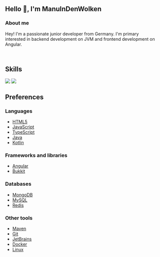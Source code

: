 ## Hello 👋, I'm ManuInDenWolken


### About me

Hey! I'm a passionate junior developer from Germany. I'm primary interested in backend development on JVM and frontend development on Angular.

<br>

## Skills

<img src="https://github-readme-stats.vercel.app/api?username=ManuInDenWolken&theme=gotham">

<img src="https://github-readme-stats.vercel.app/api/top-langs/?username=ManuInDenWolken&layout=compact&theme=gotham">

<br>

## Preferences

### Languages

* <a href="https://en.wikipedia.org/wiki/HTML5/">HTML5</a>
* <a href="https://developer.mozilla.org/en-US/docs/Web/JavaScript/">JavaScript</a>
* <a href="https://www.typescriptlang.org/">TypeScript</a>
* <a href="https://www.java.com/en/">Java</a>
* <a href="https://kotlinlang.org/">Kotlin</a>

### Frameworks and libraries

<ul>
  <li><a href="https://angular.io/">Angular</a></li>
  <li><a href="https://dev.bukkit.org/">Bukkit</a></li>
</ul>

### Databases

* <a href="https://www.mongodb.com/">MongoDB</a>
* <a href="https://www.mysql.com/">MySQL</a>
* <a href="https://redis.io/">Redis</a>

### Other tools

* <a href="https://maven.apache.org/">Maven</a>
* <a href="https://git-scm.com/">Git</a>
* <a href="https://www.jetbrains.com/">JetBrains</a>
* <a href="https://www.docker.com/">Docker</a>
* <a href="https://github.com/torvalds/linux/">Linux</a>

<!-- <img src="https://p7.hiclipart.com/preview/811/817/139/jenkins-continuous-integration-build-automation-continuous-delivery-software-build-integration-thumbnail.jpg" alt="jenkins" width="40" height="40" align="left"/> -->
